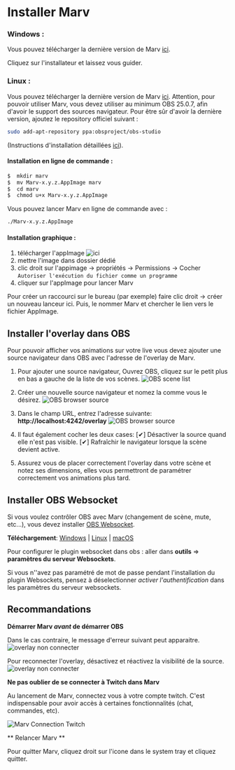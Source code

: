 # Installer Marv

### Windows :
Vous pouvez télécharger la dernière version de Marv [ici](https://github.com/skarab42/marv/releases/download/v1.7.0/Marv-Setup-1.7.0.exe).

Cliquez sur l'installateur et laissez vous guider.



### Linux :

Vous pouvez télécharger la dernière version de Marv [ici](https://github.com/skarab42/marv/releases/download/v1.7.0/Marv-1.7.0.AppImage). Attention, pour pouvoir utiliser Marv, vous devez utiliser au minimum OBS 25.0.7, afin d'avoir le support des sources navigateur.  Pour être sûr d'avoir la dernière version, ajoutez le repository officiel suivant : 

```bash
sudo add-apt-repository ppa:obsproject/obs-studio
```

(Instructions d'installation détaillées [ici](https://obsproject.com/wiki/install-instructions#linux)).


#### Installation en ligne de commande :

```bash
$  mkdir marv
$  mv Marv-x.y.z.AppImage marv
$  cd marv
$  chmod u+x Marv-x.y.z.AppImage
```

Vous pouvez lancer Marv en ligne de commande avec :

```bash
./Marv-x.y.z.AppImage
```

#### Installation graphique :

1. télécharger l'appImage ![ici](https://github.com/skarab42/marv/releases/download/v1.7.0/Marv-1.7.0.AppImage)
2. mettre l'image dans dossier dédié
3. clic droit sur l'appimage -> propriétés -> Permissions -> Cocher `Autoriser l'exécution du fichier comme un programme`
4. cliquer sur l'appImage pour lancer Marv


Pour créer un raccourci sur le bureau (par exemple) faire clic droit -> créer un nouveau lanceur ici. Puis, le nommer Marv et chercher le lien vers le fichier AppImage.


## Installer l'overlay dans OBS

Pour pouvoir afficher vos animations sur votre live vous devez ajouter une source navigateur dans OBS avec l'adresse de l'overlay de Marv.

1. Pour ajouter une source navigateur, Ouvrez OBS, cliquez sur le petit plus en bas a gauche de la liste de vos scènes.
   ![OBS scene list](/assets/images/docs/obs_scene_list.png)

2. Créer une nouvelle source navigateur et nomez la comme vous le désirez.
   ![OBS browser source](/assets/images/docs/obs_create_browser_source.png)

3. Dans le champ URL, entrez l'adresse suivante: **http://localhost:4242/overlay**
   ![OBS browser source](/assets/images/docs/obs_browser_source_config.png)

4. Il faut également cocher les deux cases:
   [✔] Désactiver la source quand elle n'est pas visible.
   [✔] Rafraîchir le navigateur lorsque la scène devient active.
   
5. Assurez vous de placer correctement l'overlay dans votre scène et notez ses dimensions, elles vous permettront de paramétrer correctement vos animations plus tard.


## Installer OBS Websocket

Si vous voulez contrôler OBS avec Marv (changement de scène, mute, etc...), vous devez installer [OBS Websocket](https://obsproject.com/forum/resources/obs-websocket-remote-control-obs-studio-from-websockets.466/).

**Téléchargement**: [Windows](https://github.com/Palakis/obs-websocket/releases/download/4.8.0/obs-websocket-4.8.0-Windows-Installer.exe) | [Linux](https://github.com/Palakis/obs-websocket/releases/download/4.8.0/obs-websocket-4.8.0-1_amd64.deb) | [macOS](https://github.com/Palakis/obs-websocket/releases/download/4.8.0/obs-websocket-4.8.0-macOS.pkg)

Pour configurer le plugin websocket dans obs : aller dans **outils** => **paramètres du serveur Websockets**.

Si vous n''avez pas paramétré de mot de passe pendant l'installation du plugin Websockets, pensez à déselectionner *activer l'authentification* dans les paramètres du serveur websockets.

## Recommandations

**Démarrer Marv _avant_ de démarrer OBS**

Dans le cas contraire, le message d'erreur suivant peut apparaitre.
![overlay non connecter](/assets/images/docs/overlay_disconnected_message.png)

Pour reconnecter l'overlay, désactivez et réactivez la visibilité de la source.
![overlay non connecter](/assets/images/docs/toggle_scene_visibility.png)


**Ne pas oublier de se connecter à Twitch dans Marv**

Au lancement de Marv, connectez vous à votre compte twitch. C'est indispensable pour avoir accès à certaines fonctionnalités (chat, commandes, etc).

![Marv Connection Twitch](/assets/images/docs/Marv_Connection_Twitch.png)

** Relancer Marv **

Pour quitter Marv, cliquez droit sur l'icone dans le system tray et cliquez quitter.
